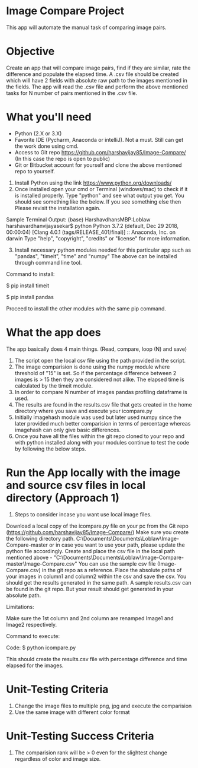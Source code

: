 # Image Compare Project
This app will automate the manual task of comparing image pairs. 
# Objective
Create an app that will compare image pairs, find if they are similar, rate the difference and populate the elapsed time.
A .csv file should be created which will have 2 fields with absolute raw path to the images mentioned in the fields.
The app will read the .csv file and perform the above mentioned tasks for N number of pairs mentioned in the .csv file.
# What you'll need
- Python (2.X or 3.X)
- Favorite IDE (Pycharm, Anaconda or intelliJ). Not a must. Still can get the work done using cmd.
- Access to Git repo https://github.com/harshavijay85/Image-Compare/ (In this case the repo is open to public)
- Git or Bitbucket account for yourself and clone the above mentioned repo to yourself.

1. Install Python using the link https://www.python.org/downloads/
2. Once installed open your cmd or Terminal (windows/mac) to check if it is installed properly. Type "python" and see what output you get.
You should see something like the below. If you see something else then Please revisit the installation again.

Sample Terminal Output: 
(base) HarshavdhansMBP:Loblaw harshavardhanvijayasekar$ python
Python 3.7.2 (default, Dec 29 2018, 00:00:04) 
[Clang 4.0.1 (tags/RELEASE_401/final)] :: Anaconda, Inc. on darwin
Type "help", "copyright", "credits" or "license" for more information.
>>> 

3. Install necessary python modules needed for this particular app such as "pandas", "timeit", "time" and "numpy"
The above can be installed through command line tool.

Command to install: 

$ pip install timeit

$ pip install pandas

Proceed to install the other modules with the same pip command.

# What the app does
The app basically does 4 main things. (Read, compare, loop (N) and save)
1. The script open the local csv file using the path provided in the script.
2. The image comparision is done using the numpy module where threshold of "15" is set. So if the percentage difference between 2 images is > 15 then they are considered not alike. The elapsed time is calculated by the timeit module. 
3. In order to compare N number of images pandas profiling dataframe is used.
4. The results are found in the results.csv file that gets created in the home directory where you save and execute your icompare.py
5. Initially imagehash module was used but later used numpy since the later provided much better comparision in terms of percentage whereas imagehash can only give basic differences.
6. Once you have all the files within the git repo cloned to your repo and with python installed along with your modules continue to test the code by following the below steps. 

# Run the App locally with the image and source csv files in local directory (Approach 1)

1. Steps to consider incase you want use local image files. 

Download a local copy of the icompare.py file on your pc from the Git repo (https://github.com/harshavijay85/Image-Compare/)
Make sure you create the following directory path. C:\Documents\Documents\Loblaw\Image-Compare-master or in case you want to use your path, please update the python file accordingly.
Create and place the csv file in the local path mentioned above - "C:\Documents\Documents\Loblaw\Image-Compare-master\Image-Compare.csv"
You can use the sample csv file (Image-Compare.csv) in the git repo as a reference. 
Place the absolute paths of your images in column1 and column2 within the csv and save the csv.
You should get the results generated in the same path.
A sample results.csv can be found in the git repo. But your result should get generated in your absolute path.

Limitations:

Make sure the 1st column and 2nd column are renamped Image1 and Image2 respectively. 

Command to execute: 

Code: $ python icompare.py

This should create the results.csv file with percentage difference and time elapsed for the images.

# Unit-Testing Criteria

1. Change the image files to multiple png, jpg and execute the comparision
2. Use the same image with different color format

# Unit-Testing Success Criteria
1. The comparision rank will be > 0 even for the slightest change regardless of color and image size.
